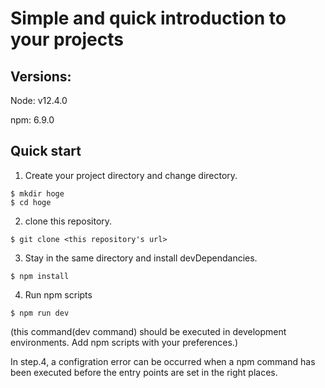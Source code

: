 # Simple and quick introduction to your projects

## Versions:
Node: v12.4.0

npm: 6.9.0

## Quick start

1. Create your project directory and change directory.

```
$ mkdir hoge
$ cd hoge
```

2. clone this repository.

```
$ git clone <this repository's url>
```

3. Stay in the same directory and install devDependancies.

```
$ npm install
```

4. Run npm scripts

```
$ npm run dev
```
(this command(dev command) should be executed in development environments. Add npm scripts with your preferences.)

In step.4, a configration error can be occurred when a npm command has been executed before the entry points are set in the right places.

